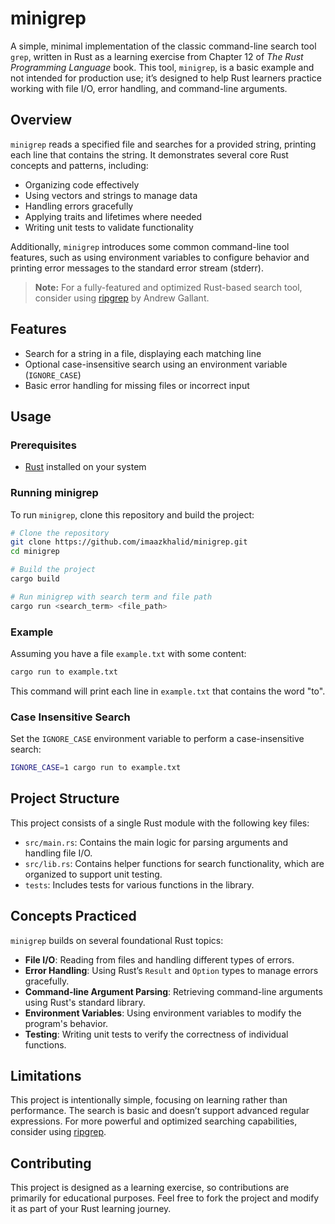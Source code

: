 # minigrep

A simple, minimal implementation of the classic command-line search tool `grep`, written in Rust as a learning exercise from Chapter 12 of *The Rust Programming Language* book. This tool, `minigrep`, is a basic example and not intended for production use; it’s designed to help Rust learners practice working with file I/O, error handling, and command-line arguments.

## Overview

`minigrep` reads a specified file and searches for a provided string, printing each line that contains the string. It demonstrates several core Rust concepts and patterns, including:

- Organizing code effectively
- Using vectors and strings to manage data
- Handling errors gracefully
- Applying traits and lifetimes where needed
- Writing unit tests to validate functionality

Additionally, `minigrep` introduces some common command-line tool features, such as using environment variables to configure behavior and printing error messages to the standard error stream (stderr).

> **Note:** For a fully-featured and optimized Rust-based search tool, consider using [ripgrep](https://github.com/BurntSushi/ripgrep) by Andrew Gallant.

## Features

- Search for a string in a file, displaying each matching line
- Optional case-insensitive search using an environment variable (`IGNORE_CASE`)
- Basic error handling for missing files or incorrect input

## Usage

### Prerequisites

- [Rust](https://www.rust-lang.org/tools/install) installed on your system

### Running minigrep

To run `minigrep`, clone this repository and build the project:

```sh
# Clone the repository
git clone https://github.com/imaazkhalid/minigrep.git
cd minigrep

# Build the project
cargo build

# Run minigrep with search term and file path
cargo run <search_term> <file_path>
```

### Example

Assuming you have a file `example.txt` with some content:

```sh
cargo run to example.txt
```

This command will print each line in `example.txt` that contains the word "to".

### Case Insensitive Search

Set the `IGNORE_CASE` environment variable to perform a case-insensitive search:

```sh
IGNORE_CASE=1 cargo run to example.txt
```

## Project Structure

This project consists of a single Rust module with the following key files:

- `src/main.rs`: Contains the main logic for parsing arguments and handling file I/O.
- `src/lib.rs`: Contains helper functions for search functionality, which are organized to support unit testing.
- `tests`: Includes tests for various functions in the library.

## Concepts Practiced

`minigrep` builds on several foundational Rust topics:

- **File I/O**: Reading from files and handling different types of errors.
- **Error Handling**: Using Rust’s `Result` and `Option` types to manage errors gracefully.
- **Command-line Argument Parsing**: Retrieving command-line arguments using Rust's standard library.
- **Environment Variables**: Using environment variables to modify the program's behavior.
- **Testing**: Writing unit tests to verify the correctness of individual functions.

## Limitations

This project is intentionally simple, focusing on learning rather than performance. The search is basic and doesn’t support advanced regular expressions. For more powerful and optimized searching capabilities, consider using [ripgrep](https://github.com/BurntSushi/ripgrep).

## Contributing

This project is designed as a learning exercise, so contributions are primarily for educational purposes. Feel free to fork the project and modify it as part of your Rust learning journey.
